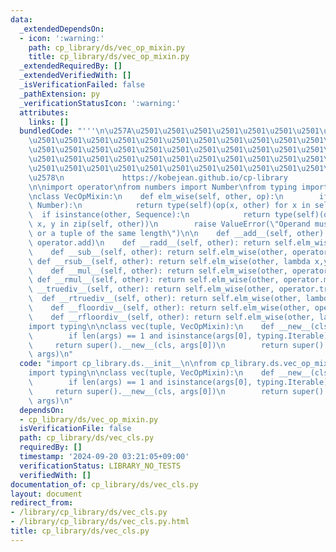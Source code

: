 ```yaml
---
data:
  _extendedDependsOn:
  - icon: ':warning:'
    path: cp_library/ds/vec_op_mixin.py
    title: cp_library/ds/vec_op_mixin.py
  _extendedRequiredBy: []
  _extendedVerifiedWith: []
  _isVerificationFailed: false
  _pathExtension: py
  _verificationStatusIcon: ':warning:'
  attributes:
    links: []
  bundledCode: "'''\n\u257A\u2501\u2501\u2501\u2501\u2501\u2501\u2501\u2501\u2501\u2501\
    \u2501\u2501\u2501\u2501\u2501\u2501\u2501\u2501\u2501\u2501\u2501\u2501\u2501\
    \u2501\u2501\u2501\u2501\u2501\u2501\u2501\u2501\u2501\u2501\u2501\u2501\u2501\
    \u2501\u2501\u2501\u2501\u2501\u2501\u2501\u2501\u2501\u2501\u2501\u2501\u2501\
    \u2501\u2501\u2501\u2501\u2501\u2501\u2501\u2501\u2501\u2501\u2501\u2501\u2501\
    \u2578\n             https://kobejean.github.io/cp-library               \n'''\n\
    \n\nimport operator\nfrom numbers import Number\nfrom typing import Sequence\n\
    \nclass VecOpMixin:\n    def elm_wise(self, other, op):\n        if isinstance(other,\
    \ Number):\n            return type(self)(op(x, other) for x in self)\n      \
    \  if isinstance(other, Sequence):\n            return type(self)(op(x, y) for\
    \ x, y in zip(self, other))\n        raise ValueError(\"Operand must be a number\
    \ or a tuple of the same length\")\n\n    def __add__(self, other): return self.elm_wise(other,\
    \ operator.add)\n    def __radd__(self, other): return self.elm_wise(other, operator.add)\n\
    \    def __sub__(self, other): return self.elm_wise(other, operator.sub)\n   \
    \ def __rsub__(self, other): return self.elm_wise(other, lambda x,y: operator.sub(y,x))\n\
    \    def __mul__(self, other): return self.elm_wise(other, operator.mul)\n   \
    \ def __rmul__(self, other): return self.elm_wise(other, operator.mul)\n    def\
    \ __truediv__(self, other): return self.elm_wise(other, operator.truediv)\n  \
    \  def __rtruediv__(self, other): return self.elm_wise(other, lambda x,y: operator.truediv(y,x))\n\
    \    def __floordiv__(self, other): return self.elm_wise(other, operator.floordiv)\n\
    \    def __rfloordiv__(self, other): return self.elm_wise(other, lambda x,y: operator.floordiv(y,x))\n\
    import typing\n\nclass vec(tuple, VecOpMixin):\n    def __new__(cls, *args):\n\
    \        if len(args) == 1 and isinstance(args[0], typing.Iterable):\n       \
    \     return super().__new__(cls, args[0])\n        return super().__new__(cls,\
    \ args)\n"
  code: "import cp_library.ds.__init__\n\nfrom cp_library.ds.vec_op_mixin import VecOpMixin\n\
    import typing\n\nclass vec(tuple, VecOpMixin):\n    def __new__(cls, *args):\n\
    \        if len(args) == 1 and isinstance(args[0], typing.Iterable):\n       \
    \     return super().__new__(cls, args[0])\n        return super().__new__(cls,\
    \ args)\n"
  dependsOn:
  - cp_library/ds/vec_op_mixin.py
  isVerificationFile: false
  path: cp_library/ds/vec_cls.py
  requiredBy: []
  timestamp: '2024-09-20 03:21:05+09:00'
  verificationStatus: LIBRARY_NO_TESTS
  verifiedWith: []
documentation_of: cp_library/ds/vec_cls.py
layout: document
redirect_from:
- /library/cp_library/ds/vec_cls.py
- /library/cp_library/ds/vec_cls.py.html
title: cp_library/ds/vec_cls.py
---
```

